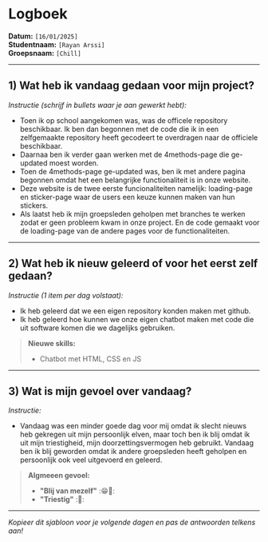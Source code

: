 # Logboek

**Datum:** `[16/01/2025]`  
**Studentnaam:** `[Rayan Arssi]`  
**Groepsnaam:** `[Chill]`

---

## 1) Wat heb ik vandaag gedaan voor mijn project?

_Instructie (schrijf in bullets waar je aan gewerkt hebt):_

- Toen ik op school aangekomen was, was de officele repository beschikbaar. Ik ben dan begonnen met de code die ik in een zelfgemaakte repository heeft gecodeert te overdragen naar de officiele beschikbaar.
- Daarnaa ben ik verder gaan werken met de 4methods-page die ge-updated moest worden. 
- Toen de 4methods-page ge-updated was, ben ik met andere pagina begonnen omdat het een belangrijke functionaliteit is in onze website.
- Deze website is de twee eerste funcionaliteiten namelijk: loading-page en sticker-page waar de users een keuze kunnen maken van hun stickers. 
- Als laatst heb ik mijn groepsleden geholpen met branches te werken zodat er geen probleem kwam in onze project. En de code gemaakt voor de loading-page van de andere pages voor de functionaliteiten.

---

## 2) Wat heb ik nieuw geleerd of voor het eerst zelf gedaan?

_Instructie (1 item per dag volstaat):_

- Ik heb geleerd dat we een eigen repository konden maken met github.
- Ik heb geleerd hoe kunnen we onze eigen chatbot maken met code die uit software komen die we dagelijks gebruiken.

> **Nieuwe skills:**
>
> - Chatbot met HTML, CSS en JS

---

## 3) Wat is mijn gevoel over vandaag?

_Instructie:_

- Vandaag was een minder goede dag voor mij omdat ik slecht nieuws heb gekregen uit mijn persoonlijk elven, maar toch ben ik blij omdat ik uit mijn triestigheid, mijn doorzettingsvermogen heb gebruikt. Vandaag ben ik blij geworden omdat ik andere groepsleden heeft geholpen en persoonlijk ook veel uitgevoerd en geleerd.

> **Algmeeen gevoel:**
>
> - **"Blij van mezelf"** :😁🙌:
> - **"Triestig"** :🥲:

---

_Kopieer dit sjabloon voor je volgende dagen en pas de antwoorden telkens aan!_
